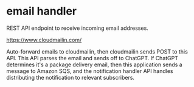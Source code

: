 # email handler

REST API endpoint to receive incoming email addresses.

https://www.cloudmailin.com/

Auto-forward emails to cloudmailin, then cloudmailin sends POST to this API.
This API parses the email and sends off to ChatGPT. If ChatGPT determines it's a package delivery email, then this application sends a message to Amazon SQS, and the notification handler API handles distributing the notification to relevant subscribers.
